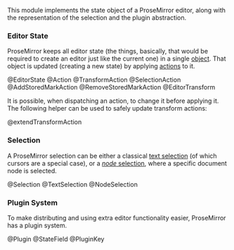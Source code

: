 This module implements the state object of a ProseMirror editor, along
with the representation of the selection and the plugin abstraction.

### Editor State

ProseMirror keeps all editor state (the things, basically, that would
be required to create an editor just like the current one) in a single
[object](#state.EditorState). That object is updated (creating a new
state) by applying [actions](#state.Action) to it.

@EditorState
@Action
@TransformAction
@SelectionAction
@AddStoredMarkAction
@RemoveStoredMarkAction
@EditorTransform

It is possible, when dispatching an action, to change it before
applying it. The following helper can be used to safely update
transform actions:

@extendTransformAction

### Selection

A ProseMirror selection can be either a classical
[text selection](#state.TextSelection) (of which cursors are a special
case), or a [_node_ selection](#state.NodeSelection), where a specific
document node is selected.

@Selection
@TextSelection
@NodeSelection

### Plugin System

To make distributing and using extra editor functionality easier,
ProseMirror has a plugin system.

@Plugin
@StateField
@PluginKey

